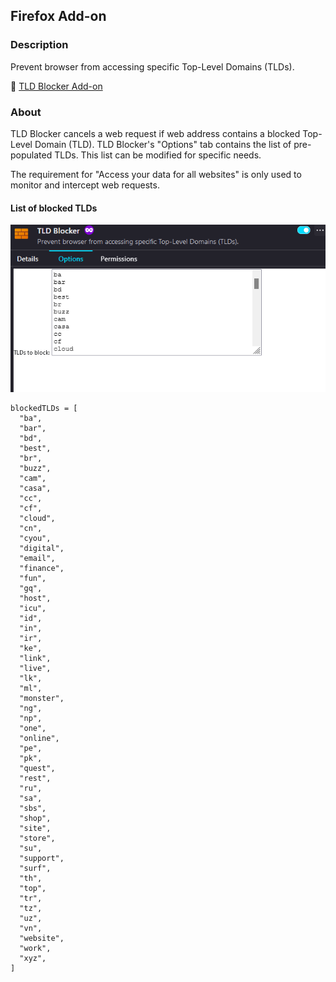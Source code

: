## Firefox Add-on

### Description
Prevent browser from accessing specific Top-Level Domains (TLDs).

🔗 [TLD Blocker Add-on](https://addons.mozilla.org/en-US/firefox/addon/tld-blocker/)

### About
TLD Blocker cancels a web request if web address contains a blocked Top-Level Domain (TLD). TLD Blocker's "Options" tab contains the list of pre-populated TLDs. This list can be modified for specific needs.

The requirement for "Access your data for all websites" is only used to monitor and intercept web requests.

#### List of blocked TLDs

![tld-blocker](images/tld-blocker.png)

```
blockedTLDs = [
  "ba",
  "bar",
  "bd",
  "best",
  "br",
  "buzz",
  "cam",
  "casa",
  "cc",
  "cf",
  "cloud",
  "cn",
  "cyou",
  "digital",
  "email",
  "finance",
  "fun",
  "gq",
  "host",
  "icu",
  "id",
  "in",
  "ir",
  "ke",
  "link",
  "live",
  "lk",
  "ml",
  "monster",
  "ng",
  "np",
  "one",
  "online",
  "pe",
  "pk",
  "quest",
  "rest",
  "ru",
  "sa",
  "sbs",
  "shop",
  "site",
  "store",
  "su",
  "support",
  "surf",
  "th",
  "top",
  "tr",
  "tz",
  "uz",
  "vn",
  "website",
  "work",
  "xyz",
]
```
